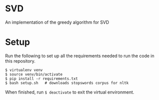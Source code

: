 # SVD

An implementation of the greedy algorithm for SVD

# Setup

Run the following to set up all the requirements needed to run the code in this repository.

```
$ virtualenv venv
$ source venv/bin/activate
$ pip install -r requirements.txt
$ bash setup.sh   # downloads stopswords corpus for nltk
```

When finished, run `$ deactivate` to exit the virtual environment.
